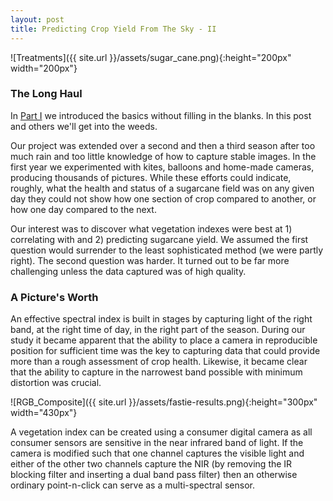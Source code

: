 ```yaml
---
layout: post
title: Predicting Crop Yield From The Sky - II
---
```


![Treatments]({{ site.url }}/assets/sugar_cane.png){:height="200px" width="200px"} 

### The Long Haul

In [Part I](https://geraldmc.github.io/2019/05/06/predicting-yield-1/) we introduced the basics without filling in the blanks. In this post and others we'll get into the weeds.

Our project was extended over a second and then a third season after too much rain and too little knowledge of how to capture stable images. In the first year we experimented with kites, balloons and home-made cameras, producing thousands of pictures. While these efforts could indicate, roughly, what the health and status of a sugarcane field was on any given day they could not show how one section of crop compared to another, or how one day compared to the next.

Our interest was to discover what vegetation indexes were best at 1) correlating with and 2) predicting sugarcane yield. We assumed the first question would surrender to the least sophisticated method (we were partly right). The second question was harder. It turned out to be far more challenging unless the data captured was of high quality.

### A Picture's Worth

An effective spectral index is built in stages by capturing light of the right band, at the right time of day, in the right part of the season. During our study it became apparent that the ability to place a camera in reproducible position for sufficient time was the key to capturing data that could provide more than a rough assessment of crop health. Likewise, it became clear that the ability to capture in the narrowest band possible with minimum distortion was crucial.

![RGB_Composite]({{ site.url }}/assets/fastie-results.png){:height="300px" width="430px"} 

A vegetation index can be created using a consumer digital camera as all consumer sensors are sensitive in the near infrared band of light. If the camera is modified such that one channel captures the visible light and either of the other two channels capture the NIR (by removing the IR blocking filter and inserting a dual band pass filter) then an otherwise ordinary point-n-click can serve as a multi-spectral sensor. 